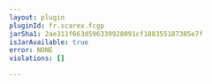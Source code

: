 ```yaml
---
layout: plugin
pluginId: fr.scarex.fcgp
jarSha1: 2ae311f663d596339928091cf188355187305e7f
isJarAvailable: true
error: NONE
violations: []

---
```

